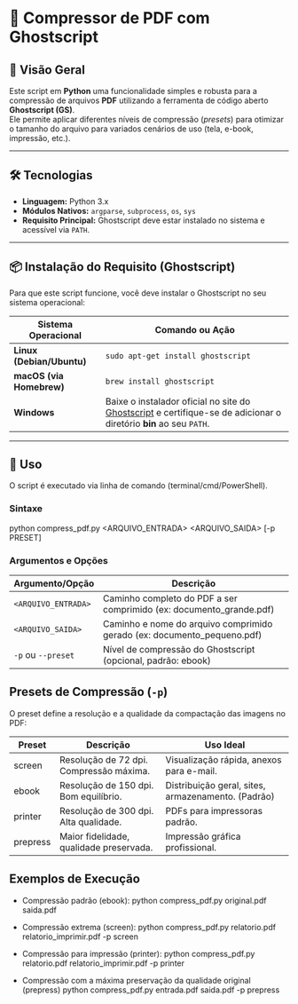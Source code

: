 # 🚀 Compressor de PDF com Ghostscript

## 📖 Visão Geral
Este script em **Python** uma funcionalidade simples e robusta para a compressão de arquivos **PDF** utilizando a ferramenta de código aberto **Ghostscript (GS)**.  
Ele permite aplicar diferentes níveis de compressão (*presets*) para otimizar o tamanho do arquivo para variados cenários de uso (tela, e-book, impressão, etc.).

---

## 🛠️ Tecnologias
- **Linguagem:** Python 3.x  
- **Módulos Nativos:** `argparse`, `subprocess`, `os`, `sys`  
- **Requisito Principal:** Ghostscript deve estar instalado no sistema e acessível via `PATH`.

---

## 📦 Instalação do Requisito (Ghostscript)
Para que este script funcione, você deve instalar o Ghostscript no seu sistema operacional:

| Sistema Operacional      | Comando ou Ação                                                                 |
|---------------------------|--------------------------------------------------------------------------------|
| **Linux (Debian/Ubuntu)** | `sudo apt-get install ghostscript`                                             |
| **macOS (via Homebrew)**  | `brew install ghostscript`                                                     |
| **Windows**               | Baixe o instalador oficial no site do [Ghostscript](https://ghostscript.com/releases/gsdnld.html) e certifique-se de adicionar o diretório **bin** ao seu `PATH`. |

---

## 🚀 Uso
O script é executado via linha de comando (terminal/cmd/PowerShell).

### Sintaxe

python compress_pdf.py <ARQUIVO_ENTRADA> <ARQUIVO_SAIDA> [-p PRESET]


### Argumentos e Opções

| Argumento/Opção      | Descrição                                         |
|---------------------|--------------------------------------------------|
| `<ARQUIVO_ENTRADA>`  | Caminho completo do PDF a ser comprimido (ex: documento_grande.pdf) |
| `<ARQUIVO_SAIDA>`    | Caminho e nome do arquivo comprimido gerado (ex: documento_pequeno.pdf) |
| `-p` ou `--preset`   | Nível de compressão do Ghostscript (opcional, padrão: ebook) |

## Presets de Compressão (`-p`)

O preset define a resolução e a qualidade da compactação das imagens no PDF:

| Preset    | Descrição                                  | Uso Ideal                                     |
|-----------|--------------------------------------------|-----------------------------------------------|
| screen    | Resolução de 72 dpi. Compressão máxima.    | Visualização rápida, anexos para e-mail.      |
| ebook     | Resolução de 150 dpi. Bom equilíbrio.      | Distribuição geral, sites, armazenamento. (Padrão) |
| printer   | Resolução de 300 dpi. Alta qualidade.      | PDFs para impressoras padrão.                  |
| prepress  | Maior fidelidade, qualidade preservada.    | Impressão gráfica profissional.                |

## Exemplos de Execução

- Compressão padrão (ebook):
  python compress_pdf.py original.pdf saida.pdf
  
- Compressão extrema (screen):
  python compress_pdf.py relatorio.pdf relatorio_imprimir.pdf -p screen

- Compressão para impressão (printer):
  python compress_pdf.py relatorio.pdf relatorio_imprimir.pdf -p printer

- Compressão com a máxima preservação da qualidade original (prepress)
  python compress_pdf.py entrada.pdf saida.pdf -p prepress

